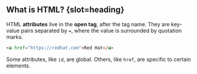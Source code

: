 ## What is HTML? {slot=heading}

HTML **attributes** live in the **open tag**, after the tag name. They are 
key-value pairs separated by `=`, where the value is surrounded by quotation 
marks.

```html
<a href="https://redhat.com">Red Hat</a>
```

Some attributes, like `id`, are global. Others, like `href`, are specific to 
certain elements.


